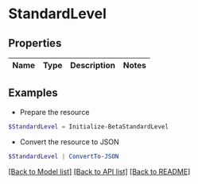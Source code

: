 # StandardLevel
## Properties

Name | Type | Description | Notes
------------ | ------------- | ------------- | -------------

## Examples

- Prepare the resource
```powershell
$StandardLevel = Initialize-BetaStandardLevel 
```

- Convert the resource to JSON
```powershell
$StandardLevel | ConvertTo-JSON
```

[[Back to Model list]](../README.md#documentation-for-models) [[Back to API list]](../README.md#documentation-for-api-endpoints) [[Back to README]](../README.md)

